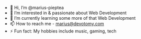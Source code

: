 - 👋 Hi, I’m @marius-pieptea
- 👀 I’m interested in & passionate about Web Development
- 🌱 I’m currently learning some more of that Web Development
- 📫 How to reach me - marius@devotomy.com
- ⚡ Fun fact: My hobbies include music, gaming, tech  

<!---
marius-pieptea/marius-pieptea is a ✨ special ✨ repository because its `README.md` (this file) appears on your GitHub profile.
You can click the Preview link to take a look at your changes.
--->

